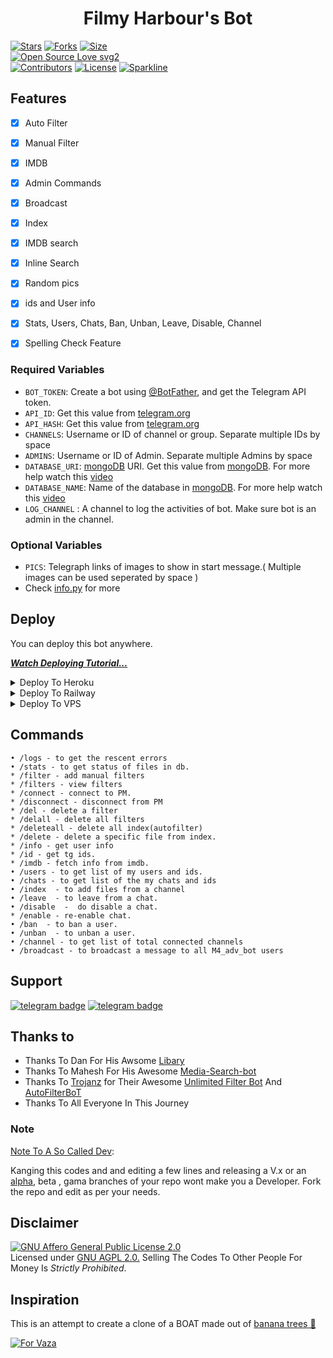 
<h1 align="center">
  <b>Filmy Harbour's Bot</b>
</h1>


[![Stars](https://img.shields.io/github/stars/Joelkb/M4_adv_bot?style=flat-square&color=yellow)](https://github.com/Joelkb/M4_adv_bot/stargazers)
[![Forks](https://img.shields.io/github/forks/Joelkb/M4_adv_bot?style=flat-square&color=orange)](https://github.com/Joelkb/M4_adv_bot/fork)
[![Size](https://img.shields.io/github/repo-size/Joelkb/M4_adv_bot?style=flat-square&color=green)](https://github.com/Joelkb/M4_adv_bot/)   
[![Open Source Love svg2](https://badges.frapsoft.com/os/v2/open-source.svg?v=103)](https://github.com/Joelkb/M4_adv_bot)   
[![Contributors](https://img.shields.io/github/contributors/Joelkb/M4_adv_bot?style=flat-square&color=green)](https://github.com/Joelkb/M4_adv_bot/graphs/contributors)
[![License](https://img.shields.io/badge/License-AGPL-blue)](https://github.com/Joelkb/M4_adv_bot/blob/main/LICENSE)
[![Sparkline](https://stars.medv.io/Joelkb/M4_adv_bot.svg)](https://stars.medv.io/Joelkb/M4_adv_bot)


## Features

- [x] Auto Filter
- [x] Manual Filter
- [x] IMDB
- [x] Admin Commands
- [x] Broadcast
- [x] Index
- [x] IMDB search
- [x] Inline Search
- [x] Random pics
- [x] ids and User info 
- [x] Stats, Users, Chats, Ban, Unban, Leave, Disable, Channel
- [x] Spelling Check Feature


### Required Variables
* `BOT_TOKEN`: Create a bot using [@BotFather](https://telegram.dog/BotFather), and get the Telegram API token.
* `API_ID`: Get this value from [telegram.org](https://my.telegram.org/apps)
* `API_HASH`: Get this value from [telegram.org](https://my.telegram.org/apps)
* `CHANNELS`: Username or ID of channel or group. Separate multiple IDs by space
* `ADMINS`: Username or ID of Admin. Separate multiple Admins by space
* `DATABASE_URI`: [mongoDB](https://www.mongodb.com) URI. Get this value from [mongoDB](https://www.mongodb.com). For more help watch this [video](https://youtu.be/1G1XwEOnxxo)
* `DATABASE_NAME`: Name of the database in [mongoDB](https://www.mongodb.com). For more help watch this [video](https://youtu.be/1G1XwEOnxxo)
* `LOG_CHANNEL` : A channel to log the activities of bot. Make sure bot is an admin in the channel.
### Optional Variables
* `PICS`: Telegraph links of images to show in start message.( Multiple images can be used seperated by space )
* Check [info.py](https://github.com/Joelkb/M4_adv_bot/blob/master/info.py) for more


## Deploy
You can deploy this bot anywhere.

<i>**[Watch Deploying Tutorial...](https://youtu.be/1G1XwEOnxxo)**</i>

<details><summary>Deploy To Heroku</summary>
<p>
<br>
<a href="https://heroku.com/deploy">
  <img src="https://www.herokucdn.com/deploy/button.svg" alt="Deploy">
</a>
</p>
</details>

<details><summary>Deploy To Railway</summary>

[![Deploy on Railway](https://railway.app/button.svg)](https://railway.app/new/template?template=https%3A%2F%2Fgithub.com%2FJoelkb%2FM4_adv_bot&envs=ADMINS%2CAPI_HASH%2CAPI_ID%2CAUTH_CHANNEL%2CAUTH_USERS%2CBOT_TOKEN%2CCACHE_TIME%2CCHANNELS%2CCOLLECTION_NAME%2CCUSTOM_FILE_CAPTION%2CDATABASE_NAME%2CDATABASE_URI%2CLOG_CHANNEL%2CPICS%2CSUPPORT_CHAT%2CUSE_CAPTION_FILTER&optionalEnvs=AUTH_USERS%2CCUSTOM_FILE_CAPTION&CACHE_TIMEDefault=300&COLLECTION_NAMEDefault=Movie_files&DATABASE_NAMEDefault=Cluster0&USE_CAPTION_FILTERDefault=True)

</details>

<details><summary>Deploy To VPS</summary>
<p>
<pre>
git clone https://github.com/Joelkb/M4_adv_bot
# Install Packages
pip3 install -r requirements.txt
Edit info.py with variables as given below then run bot
python3 bot.py
</pre>
</p>
</details>


## Commands
```
• /logs - to get the rescent errors
• /stats - to get status of files in db.
* /filter - add manual filters
* /filters - view filters
* /connect - connect to PM.
* /disconnect - disconnect from PM
* /del - delete a filter
* /delall - delete all filters
* /deleteall - delete all index(autofilter)
* /delete - delete a specific file from index.
* /info - get user info
* /id - get tg ids.
* /imdb - fetch info from imdb.
• /users - to get list of my users and ids.
• /chats - to get list of the my chats and ids 
• /index  - to add files from a channel
• /leave  - to leave from a chat.
• /disable  -  do disable a chat.
* /enable - re-enable chat.
• /ban  - to ban a user.
• /unban  - to unban a user.
• /channel - to get list of total connected channels
• /broadcast - to broadcast a message to all M4_adv_bot users
```
## Support
[![telegram badge](https://img.shields.io/badge/Telegram-Group-30302f?style=flat&logo=telegram)](https://telegram.dog/+wHX4yUfmj91iNmJl)
[![telegram badge](https://img.shields.io/badge/Telegram-Channel-30302f?style=flat&logo=telegram)](https://telegram.dog/+LJRsBp82HiJhNDhl)


## Thanks to 
 - Thanks To Dan For His Awsome [Libary](https://github.com/pyrogram/pyrogram)
 - Thanks To Mahesh For His Awesome [Media-Search-bot](https://github.com/Mahesh0253/Media-Search-bot)
 - Thanks To [Trojanz](https://github.com/trojanzhex) for Their Awesome [Unlimited Filter Bot](https://github.com/TroJanzHEX/Unlimited-Filter-Bot) And [AutoFilterBoT](https://github.com/trojanzhex/auto-filter-bot)
 - Thanks To All Everyone In This Journey

### Note

[Note To A So Called Dev](https://telegram.dog/subin_works/203): 

Kanging this codes and and editing a few lines and releasing a V.x  or an [alpha](https://telegram.dog/subin_works/204), beta , gama branches of your repo wont make you a Developer.
Fork the repo and edit as per your needs.

## Disclaimer
[![GNU Affero General Public License 2.0](https://www.gnu.org/graphics/agplv3-155x51.png)](https://www.gnu.org/licenses/agpl-3.0.en.html#header)    
Licensed under [GNU AGPL 2.0.](https://github.com/EvamariaTG/evamaria/blob/master/LICENSE)
Selling The Codes To Other People For Money Is *Strictly Prohibited*.

## Inspiration
This is an attempt to create a clone of a BOAT made out of [banana trees 🌳](https://telegram.dog/GetTGLink/4187)

[![For Vaza](https://telegra.ph/file/e743b0c8a04252774bac2.jpg)](https://telegra.ph/file/98342dc186fd7484cba91.mp4 "Oru Kootam Vazhakalk samarpikkunnu")
